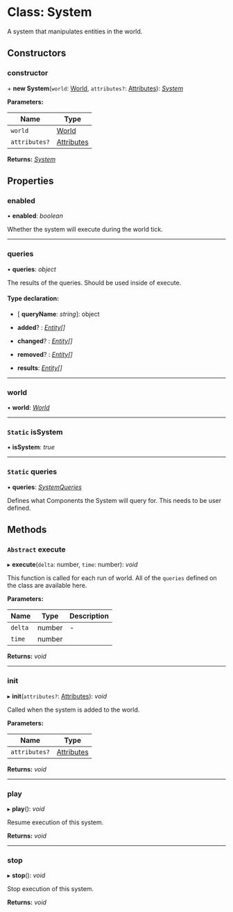 
# Class: System

A system that manipulates entities in the world.

## Constructors

###  constructor

\+ **new System**(`world`: [World](world.md), `attributes?`: [Attributes](../interfaces/attributes.md)): *[System](system.md)*

**Parameters:**

Name | Type |
------ | ------ |
`world` | [World](world.md) |
`attributes?` | [Attributes](../interfaces/attributes.md) |

**Returns:** *[System](system.md)*

## Properties

###  enabled

• **enabled**: *boolean*

Whether the system will execute during the world tick.

___

###  queries

• **queries**: *object*

The results of the queries.
Should be used inside of execute.

#### Type declaration:

* \[ **queryName**: *string*\]: object

* **added**? : *[Entity](entity.md)[]*

* **changed**? : *[Entity](entity.md)[]*

* **removed**? : *[Entity](entity.md)[]*

* **results**: *[Entity](entity.md)[]*

___

###  world

• **world**: *[World](world.md)*

___

### `Static` isSystem

▪ **isSystem**: *true*

___

### `Static` queries

▪ **queries**: *[SystemQueries](../interfaces/systemqueries.md)*

Defines what Components the System will query for.
This needs to be user defined.

## Methods

### `Abstract` execute

▸ **execute**(`delta`: number, `time`: number): *void*

This function is called for each run of world.
All of the `queries` defined on the class are available here.

**Parameters:**

Name | Type | Description |
------ | ------ | ------ |
`delta` | number | - |
`time` | number |   |

**Returns:** *void*

___

###  init

▸ **init**(`attributes?`: [Attributes](../interfaces/attributes.md)): *void*

Called when the system is added to the world.

**Parameters:**

Name | Type |
------ | ------ |
`attributes?` | [Attributes](../interfaces/attributes.md) |

**Returns:** *void*

___

###  play

▸ **play**(): *void*

Resume execution of this system.

**Returns:** *void*

___

###  stop

▸ **stop**(): *void*

Stop execution of this system.

**Returns:** *void*
